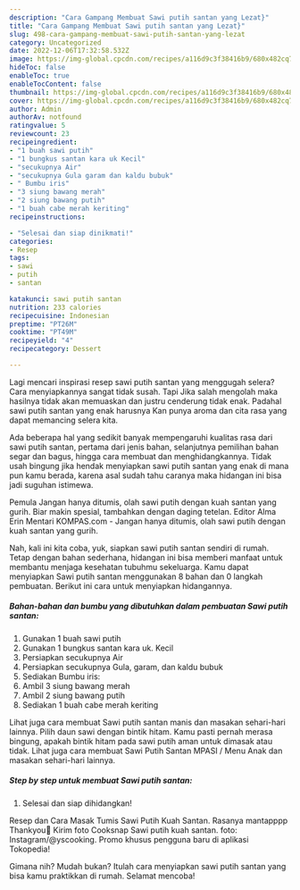 ```yaml
---
description: "Cara Gampang Membuat Sawi putih santan yang Lezat}"
title: "Cara Gampang Membuat Sawi putih santan yang Lezat}"
slug: 498-cara-gampang-membuat-sawi-putih-santan-yang-lezat
category: Uncategorized
date: 2022-12-06T17:32:58.532Z
image: https://img-global.cpcdn.com/recipes/a116d9c3f38416b9/680x482cq70/sawi-putih-santan-foto-resep-utama.jpg
hideToc: false
enableToc: true
enableTocContent: false
thumbnail: https://img-global.cpcdn.com/recipes/a116d9c3f38416b9/680x482cq70/sawi-putih-santan-foto-resep-utama.jpg
cover: https://img-global.cpcdn.com/recipes/a116d9c3f38416b9/680x482cq70/sawi-putih-santan-foto-resep-utama.jpg
author: Admin
authorAv: notfound
ratingvalue: 5
reviewcount: 23
recipeingredient:
- "1 buah sawi putih"
- "1 bungkus santan kara uk Kecil"
- "secukupnya Air"
- "secukupnya Gula garam dan kaldu bubuk"
- " Bumbu iris"
- "3 siung bawang merah"
- "2 siung bawang putih"
- "1 buah cabe merah keriting"
recipeinstructions:

- "Selesai dan siap dinikmati!"
categories:
- Resep
tags:
- sawi
- putih
- santan

katakunci: sawi putih santan 
nutrition: 233 calories
recipecuisine: Indonesian
preptime: "PT26M"
cooktime: "PT49M"
recipeyield: "4"
recipecategory: Dessert

---
```



Lagi mencari inspirasi resep sawi putih santan yang menggugah selera? Cara menyiapkannya sangat tidak susah. Tapi Jika salah mengolah maka hasilnya tidak akan memuaskan dan justru cenderung tidak enak. Padahal sawi putih santan yang enak harusnya Kan punya aroma dan cita rasa yang dapat memancing selera kita.


Ada beberapa hal yang sedikit banyak mempengaruhi kualitas rasa dari sawi putih santan, pertama dari jenis bahan, selanjutnya pemilihan bahan segar dan bagus, hingga cara membuat dan menghidangkannya. Tidak usah bingung jika hendak menyiapkan sawi putih santan yang enak di mana pun kamu berada, karena asal sudah tahu caranya maka hidangan ini bisa jadi suguhan istimewa.

Pemula Jangan hanya ditumis, olah sawi putih dengan kuah santan yang gurih. Biar makin spesial, tambahkan dengan daging tetelan. Editor Alma Erin Mentari KOMPAS.com - Jangan hanya ditumis, olah sawi putih dengan kuah santan yang gurih.


Nah, kali ini kita coba, yuk, siapkan sawi putih santan sendiri di rumah. Tetap dengan bahan sederhana, hidangan ini bisa memberi manfaat untuk membantu menjaga kesehatan tubuhmu sekeluarga. Kamu dapat menyiapkan Sawi putih santan menggunakan 8 bahan dan 0 langkah pembuatan. Berikut ini cara untuk menyiapkan hidangannya.

<!--inarticleads1-->

##### Bahan-bahan dan bumbu yang dibutuhkan dalam pembuatan Sawi putih santan:

1. Gunakan 1 buah sawi putih
1. Gunakan 1 bungkus santan kara uk. Kecil
1. Persiapkan secukupnya Air
1. Persiapkan secukupnya Gula, garam, dan kaldu bubuk
1. Sediakan  Bumbu iris:
1. Ambil 3 siung bawang merah
1. Ambil 2 siung bawang putih
1. Sediakan 1 buah cabe merah keriting


Lihat juga cara membuat Sawi putih santan manis dan masakan sehari-hari lainnya. Pilih daun sawi dengan bintik hitam. Kamu pasti pernah merasa bingung, apakah bintik hitam pada sawi putih aman untuk dimasak atau tidak. Lihat juga cara membuat Sawi Putih Santan MPASI / Menu Anak dan masakan sehari-hari lainnya. 

<!--inarticleads2-->

##### Step by step untuk membuat Sawi putih santan:


1. Selesai dan siap dihidangkan!

Resep dan Cara Masak Tumis Sawi Putih Kuah Santan. Rasanya mantapppp Thankyou🥰 Kirim foto Cooksnap Sawi putih kuah santan. foto: Instagram/@yscooking. Promo khusus pengguna baru di aplikasi Tokopedia! 

Gimana nih? Mudah bukan? Itulah cara menyiapkan sawi putih santan yang bisa kamu praktikkan di rumah. Selamat mencoba!
